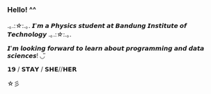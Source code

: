 ### Hello! ^^ 

.｡.:*☆*:.｡. 𝙄'𝙢 𝙖 𝙋𝙝𝙮𝙨𝙞𝙘𝙨 𝙨𝙩𝙪𝙙𝙚𝙣𝙩 𝙖𝙩 𝘽𝙖𝙣𝙙𝙪𝙣𝙜 𝙄𝙣𝙨𝙩𝙞𝙩𝙪𝙩𝙚 𝙤𝙛 𝙏𝙚𝙘𝙝𝙣𝙤𝙡𝙤𝙜𝙮 .｡.:*☆*:.｡.

𝙄'𝙢 𝙡𝙤𝙤𝙠𝙞𝙣𝙜 𝙛𝙤𝙧𝙬𝙖𝙧𝙙 𝙩𝙤 𝙡𝙚𝙖𝙧𝙣 𝙖𝙗𝙤𝙪𝙩 𝙥𝙧𝙤𝙜𝙧𝙖𝙢𝙢𝙞𝙣𝙜 𝙖𝙣𝙙 𝙙𝙖𝙩𝙖 𝙨𝙘𝙞𝙚𝙣𝙘𝙚𝙨! ◡̈

𝟭𝟵 / 𝗦𝗧𝗔𝗬 / 𝗦𝗛𝗘//𝗛𝗘𝗥

☆彡
